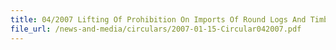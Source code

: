 ```yaml
---
title: 04/2007 Lifting Of Prohibition On Imports Of Round Logs And Timber Products Originating In Liberia
file_url: /news-and-media/circulars/2007-01-15-Circular042007.pdf
---
```


